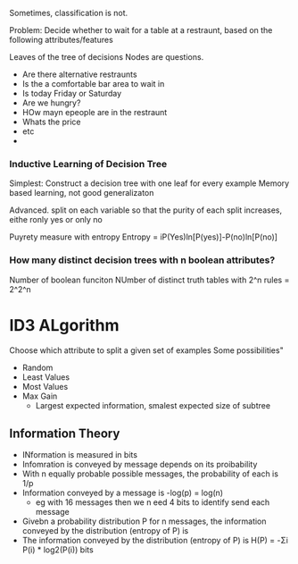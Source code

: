 
Sometimes, classification is not.

Problem: Decide whether to wait for a table at a restraunt, based on the following attributes/features

Leaves of the tree of decisions
Nodes are questions. 
- Are there alternative restraunts
- Is the a comfortable bar area to wait in
- Is today Friday or Saturday
- Are we hungry?
- HOw mayn epeople are in the restraunt
- Whats the price
- etc
- 

### Inductive Learning of Decision Tree

Simplest: Construct a decision tree with one leaf for every example
Memory based learning, not good generalizaton

Advanced. split on each variable so that the purity of each split increases, eithe ronly yes or only no

Puyrety measure with entropy
Entropy = iP(Yes)ln[P(yes)]-P(no)ln[P(no)]

### How many distinct decision trees with n boolean attributes?
Number of boolean funciton
NUmber of distinct truth tables with 2^n rules = 2^2^n

# ID3 ALgorithm

Choose which attribute to split a given set of examples
Some possibilities"
- Random
- Least Values
- Most Values
- Max Gain
	- Largest expected information, smalest expected size of subtree

## Information Theory

- INformation is measured in bits
- Infomration is conveyed by message depends on its proibability
- With n equally probable possible messages, the probability of each is 1/p
- Information conveyed by a message is -log(p) = log(n)
	- eg with 16 messages then we n eed 4 bits to identify send each message
- Givebn a probability distribution P for n messages, the information conveyed by the distribution (entropy of P) is
- The information conveyed by the distribution (entropy of P) is H(P) = -Σi P(i) * log2(P(i)) bits


